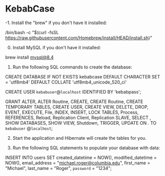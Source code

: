 # KebabCase

-1. Install the "brew" if you don't have it installed:

/bin/bash -c "$(curl -fsSL https://raw.githubusercontent.com/Homebrew/install/HEAD/install.sh)"

0. Install MySQL if you don't have it installed:

brew install mysql@8.4

1. Run the following SQL commands to create the database:

CREATE DATABASE
IF
    NOT EXISTS kebabcase DEFAULT CHARACTER
    SET = 'utf8mb4' DEFAULT COLLATE 'utf8mb4_unicode_520_ci'

CREATE USER `kebabuser`@`localhost` IDENTIFIED BY 'kebabpass';

GRANT ALTER,
ALTER Routine,
CREATE,
CREATE Routine,
CREATE TEMPORARY TABLES,
CREATE USER,
CREATE VIEW,
DELETE,
DROP,
EVENT,
EXECUTE,
File,
INDEX,
INSERT,
LOCK TABLES,
Process,
REFERENCES,
Reload,
Replication Client,
Replication SLAVE,
SELECT
    ,
    SHOW DATABASES,
    SHOW VIEW,
    Shutdown,
    TRIGGER,
    UPDATE ON *.* TO `kebabuser` @`localhost`;

2. Start the application and Hibernate will create the tables for you.

3. Run the following SQL statements to populate your database with data:

INSERT INTO users
SET created_datetime = NOW(),
modified_datetime = NOW(),
email_address = "michael.roger@columbia.edu",
first_name = "Michael",
last_name = "Roger",
`password` = "1234";

